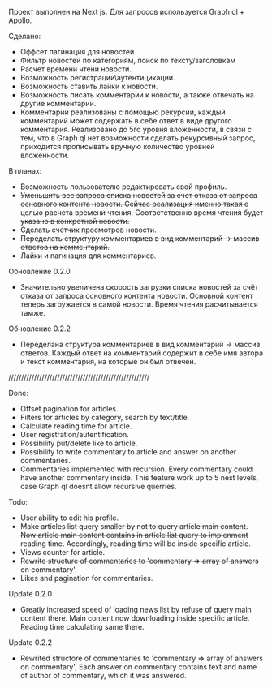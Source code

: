 Проект выполнен на Next js. Для запросов используется Graph ql + Apollo.

Сделано:
* Оффсет пагинация для новостей
* Фильтр новостей по категориям, поиск по тексту/заголовкам
* Расчет времени чтени новости.
* Возможность регистрации\аутентицикации.
* Возможность ставить лайки к новости.
* Возможность писать комментарии к новости, а также отвечать на другие комментарии.
* Комментарии реализованы с помощью рекурсии, каждый  комментарий может содержать в себе ответ в виде другого комментария. Реализовано до 5го уровня вложенности, в связи с тем, что в Graph ql нет возможности сделать рекурсивный запрос, приходится прописывать вручную количество уровней вложенности.

В планах:
* Возможность пользователю редактировать свой профиль.
* ~~Уменьшить вес запроса списка новостей за счет отказа от запроса основного контента новости. Сейчас реализация именно такая с целью расчета времени чтения. Соответственно время чтения будет указано в конкретной новости.~~
* Сделать счетчик просмотров новости.
* ~~Переделать структуру комментариев в вид комментарий -> массив ответов на комментарий.~~
* Лайки и пагинация для комментариев.

Обновление 0.2.0
* Значительно увеличена скорость загрузки списка новостей за счёт отказа от запроса основного контента новости. Основной контент теперь загружается в самой новости. Время чтения расчитывается тамже.

Обновление 0.2.2
* Переделана структура комментариев в вид комментарий -> массив ответов. Каждый ответ на комментарий содержит в себе имя автора и текст комментария, на которые он был отвечен.

///////////////////////////////////////////////////////

Done:
* Offset pagination for articles.
* Filters for articles by category, search by text/title.
* Calculate reading time for article.
* User registration/autentification.
* Possibility put/delete like to article.
* Possibility to write commentary to article and answer on another commentaries.
* Commentaries implemented with recursion. Every commentary could have another commentary inside. This feature work up to 5 nest levels, case Graph ql doesnt allow recursive querries.

Todo:
* User ability to edit his profile.
* ~~Make articles list query smaller by not to query article main content. Now article main content contains in article list query to implenment reading time. Accordingly, reading time will be inside specific article.~~
* Views counter for article.
* ~~Rewrite structure of commentaries to 'commentary => array of answers on commentary'.~~
* Likes and pagination for commentaries.

Update 0.2.0
* Greatly increased speed of loading news list by refuse of query main content there. Main content now downloading inside specific article. Reading time calculating same there.

Update 0.2.2
* Rewrited structore of commentaries to 'commentary => array of answers on commentary', Each answer on commentary contains text and name of author of commentary, which it was answered.